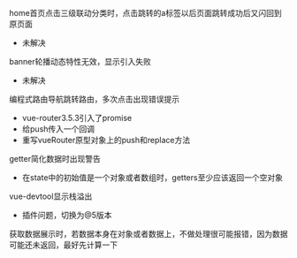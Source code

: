 home首页点击三级联动分类时，点击跳转的a标签以后页面跳转成功后又闪回到原页面

* 未解决

banner轮播动态特性无效，显示引入失败

* 未解决

编程式路由导航跳转路由，多次点击出现错误提示

* vue-router3.5.3引入了promise
* 给push传入一个回调
* 重写vueRouter原型对象上的push和replace方法

getter简化数据时出现警告

* 在state中的初始值是一个对象或者数组时，getters至少应该返回一个空对象

vue-devtool显示栈溢出

* 插件问题，切换为@5版本

获取数据展示时，若数据本身在对象或者数据上，不做处理很可能报错，因为数据可能还未返回，最好先计算一下



